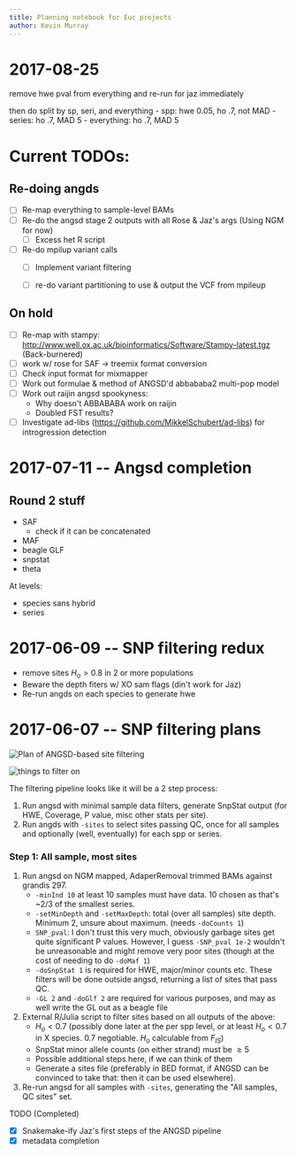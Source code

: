 ```yaml
---
title: Planning notebook for Euc projects
author: Kevin Murray
---
```


# 2017-08-25

remove hwe pval from everything and re-run for jaz immediately

then do split by sp, seri, and everything
    - spp: hwe 0.05, ho .7, not MAD
    - series: ho .7, MAD 5
    - everything: ho .7, MAD 5


# Current TODOs:

## Re-doing angds

- [ ] Re-map everything to sample-level BAMs
- [ ] Re-do the angsd stage 2 outputs with all Rose & Jaz's args (Using NGM for now)
    - [ ] Excess het R script
- [ ] Re-do mpilup variant calls
    - [ ] Implement variant filtering
    - [ ] re-do variant partitioning to use & output the VCF from mpileup


## On hold

- [ ] Re-map with stampy: http://www.well.ox.ac.uk/bioinformatics/Software/Stampy-latest.tgz (Back-burnered)
- [ ] work w/ rose for SAF -> treemix format conversion
- [ ] Check input format for mixmapper
- [ ] Work out formulae & method of ANGSD'd abbababa2 multi-pop model
- [ ] Work out raijin angsd spookyness:
    - Why doesn't ABBABABA work on raijin
    - Doubled FST results?
- [ ] Investigate ad-libs (https://github.com/MikkelSchubert/ad-libs) for
  introgression detection

# 2017-07-11 -- Angsd completion


## Round 2 stuff

- SAF
    - check if it can be concatenated
- MAF
- beagle GLF
- snpstat
- theta

At levels:
- species sans hybrid
- series



# 2017-06-09 -- SNP filtering redux

- remove sites $H_o > 0.8$  in 2 or more populations
- Beware the depth fiters w/ XO sam flags (din't work for Jaz)
- Re-run angds on each species to generate hwe


# 2017-06-07 -- SNP filtering plans

![Plan of ANGSD-based site filtering](data/2017-06-07_filtering-plan.jpg)

![things to filter on](data/2017-06-07_filtering-notes.jpg)

The filtering pipeline looks like it will be a 2 step process:

1. Run angsd with minimal sample data filters, generate SnpStat output (for
   HWE, Coverage, P value, misc other stats per site).
2. Run angds with `-sites` to select sites passing QC, once for all samples
   and optionally (well, eventually) for each spp or series.


### Step 1: All sample, most sites

1. Run angsd on NGM mapped, AdaperRemoval trimmed BAMs against grandis 297.
    - `-minInd 10` at least 10 samples must have data. 10 chosen as that's
      ~2/3 of the smallest series.
    - `-setMinDepth` and `-setMaxDepth`: total (over all samples) site depth.
      Minimum 2, unsure about maximum. (needs `-doCounts 1`)
    - `SNP_pval`: I don't trust this very much, obviously garbage sites get
      quite significant P values. However, I guess `-SNP_pval 1e-2` wouldn't
      be unreasonable and might remove very poor sites (though at the cost of
      needing to do `-doMaf 1`)
    - `-doSnpStat 1` is required for HWE, major/minor counts etc. These
      filters will be done outside angsd, returning a list of sites that pass
      QC.
    - `-GL 2` and `-doGlf 2` are required for various purposes, and may as
      well write the GL out as a beagle file
2. External R/Julia script to filter sites based on all outputs of the above:
    - $H_o < 0.7$ (possibly done later at the per spp level, or at least $H_o
      < 0.7$ in X species. 0.7 negotiable. $H_o$ calculable from $F_{IS}$)
    - SnpStat minor allele counts (on either strand) must be $\ge 5$
    - Possible additional steps here, if we can think of them
    - Generate a sites file (preferably in BED format, if ANGSD can be
      convinced to take that: then it can be used elsewhere).
3. Re-run angsd for all samples with `-sites`, generating the "All samples,
   QC sites" set.

 TODO (Completed)

- [x] Snakemake-ify Jaz's first steps of the ANGSD pipeline
- [x] metadata completion
